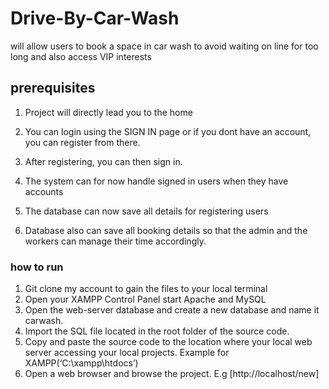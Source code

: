 # Drive-By-Car-Wash
will allow users to book a space in car wash to avoid waiting on line for too long and also access VIP interests

## prerequisites

1. Project will directly lead you to the home 

2. You can login using the SIGN IN page or if you dont have an account, you can register from there.

3. After registering, you can then sign in.

4. The system can for now handle signed in users when they have accounts

5. The database can now save all details for registering users

6. Database also can save all booking details so that the admin and the workers can manage their time accordingly.

### how to run

1. Git clone my account to gain the files to your local terminal
2. Open your XAMPP Control Panel start Apache and MySQL
3. Open the web-server database and create a new database and name it carwash.
4. Import the SQL file located in the root folder of the source code.
5. Copy and paste the source code to the location where your local web server accessing your local projects. Example for XAMPP(‘C:\xampp\htdocs’)
6. Open a web browser and browse the project. E.g [http://localhost/new]